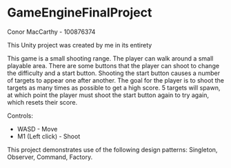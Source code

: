 # GameEngineFinalProject
 
Conor MacCarthy - 100876374

This Unity project was created by me in its entirety

This game is a small shooting range. The player can walk around a small playable area. There are some buttons that the player can shoot to change the difficulty and a start button. Shooting the start button causes a number of targets to appear one after another. The goal for the player is to shoot the targets as many times as possible to get a high score. 5 targets will spawn, at which point the player must shoot the start button again to try again, which resets their score.

Controls:
- WASD - Move
- M1 (Left click) - Shoot

This project demonstrates use of the following design patterns: Singleton, Observer, Command, Factory.
